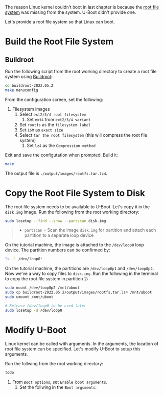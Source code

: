 The reason Linux kernel couldn't boot in last chapter is because the [root file system](https://tldp.org/LDP/sag/html/root-fs.html) was missing from the system. U-Boot didn't provide one.

Let's provide a root file system so that Linux can boot.

# Build the Root File System

## Buildroot

Run the following script from the root working directory to create a root file system using [Buildroot](https://buildroot.org/):
``` bash
cd buildroot-2022.05.2
make menuconfig
```

From the configuration screen, set the following:
1. Filesystem images
    1. Select `ext2/3/4 root filesystem`
        1. Set `ext4` from `ext2/3/4 variant`
    1. Set `rootfs` as the `filesystem label`
    2. Set `16M` as `exact size`
    3. Select `tar the root filesystem` (this will compress the root file system)
        1. Set `lz4` as the `Compression method`

Exit and save the configutation when prompted. Build it:
``` bash
make
```

The output file is `./output/images/rootfs.tar.lz4`.

# Copy the Root File System to Disk

The root file system needs to be available to U-Boot. Let's copy it in the `disk.img` image. Run the following from the root working directory:
``` bash
sudo losetup --find --show --partscan disk.img
```
> - `partscan` = Scan the image `disk.img` for partition and attach each partition to a separate loop device

On the tutorial machine, the image is attached to the `/dev/loop0` loop device. The partition numbers can be confirmed by:
``` bash
ls -l /dev/loop0*
```

On the tutorial machine, the partitions are `/dev/loop0p1` and `/dev/loop0p2`. Now we've a way to copy files to `disk.img`. Run the following in the terminal to copy the root file system in partition 2:
``` bash
sudo mount /dev/loop0p2 /mnt/uboot
sudo cp buildroot-2022.05.2/output/images/rootfs.tar.lz4 /mnt/uboot
sudo umount /mnt/uboot

# Release /dev/loop0 to be used later
sudo losetup -d /dev/loop0
```

# Modify U-Boot

Linux kernel can be called with arguments. In the arguments, the location of root file system can be specified. Let's modify U-Boot to setup this arguments.

Run the follwing from the root working directory:
``` bash
todo
```

1. From `Boot options`, set `Enable boot arguments`.
    1. Set the follwing in the `Boot arguments`: 
